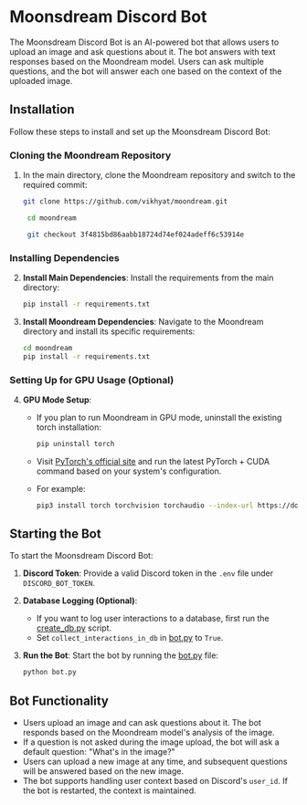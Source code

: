
# Moonsdream Discord Bot

The Moonsdream Discord Bot is an AI-powered bot that allows users to upload an image and ask questions about it. The bot answers with text responses based on the Moondream model. Users can ask multiple questions, and the bot will answer each one based on the context of the uploaded image.

## Installation

Follow these steps to install and set up the Moonsdream Discord Bot:

### Cloning the Moondream  Repository

1. In the main directory, clone the Moondream repository and switch to the required commit:

    ```bash
    git clone https://github.com/vikhyat/moondream.git
    ```
   ```bash
    cd moondream
    ```
   ```bash
    git checkout 3f4815bd86aabb18724d74ef024adeff6c53914e
    ```

### Installing Dependencies

2. **Install Main Dependencies**: Install the requirements from the main directory:

    ```bash
    pip install -r requirements.txt
    ```

3. **Install Moondream Dependencies**: Navigate to the Moondream directory and install its specific requirements:

    ```bash
    cd moondream
    pip install -r requirements.txt
    ```

### Setting Up for GPU Usage (Optional)

4. **GPU Mode Setup**:
   - If you plan to run Moondream in GPU mode, uninstall the existing torch installation:

     ```bash
     pip uninstall torch
     ```

   - Visit [PyTorch's official site](https://pytorch.org/get-started/locally/) and run the latest PyTorch + CUDA command based on your system's configuration.
   - For example:

     ```bash
     pip3 install torch torchvision torchaudio --index-url https://download.pytorch.org/whl/cu118
     ```

## Starting the Bot

To start the Moonsdream Discord Bot:

1. **Discord Token**: Provide a valid Discord token in the `.env` file under `DISCORD_BOT_TOKEN`.

2. **Database Logging (Optional)**:
   - If you want to log user interactions to a database, first run the [create_db.py](create_db.py) script.
   - Set `collect_interactions_in_db` in [bot.py](bot.py) to `True`.

3. **Run the Bot**: Start the bot by running the [bot.py](bot.py) file:

   ```bash
   python bot.py
   ```

## Bot Functionality

- Users upload an image and can ask questions about it. The bot responds based on the Moondream model's analysis of the image.
- If a question is not asked during the image upload, the bot will ask a default question: "What's in the image?"
- Users can upload a new image at any time, and subsequent questions will be answered based on the new image.
- The bot supports handling user context based on Discord's `user_id`. If the bot is restarted, the context is maintained.
